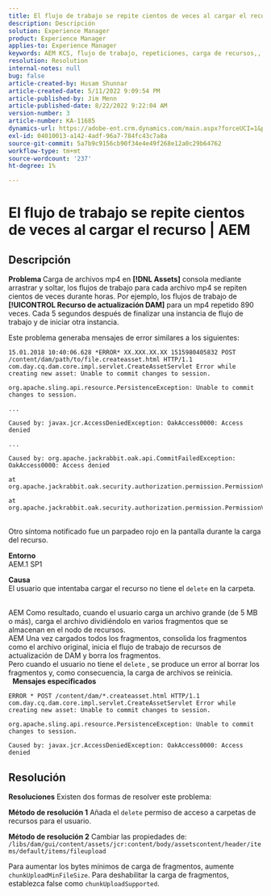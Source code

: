 ```yaml
---
title: El flujo de trabajo se repite cientos de veces al cargar el recurso | AEM
description: Descripción
solution: Experience Manager
product: Experience Manager
applies-to: Experience Manager
keywords: AEM KCS, flujo de trabajo, repeticiones, carga de recursos,, Adobe Experience Manager, 6.1
resolution: Resolution
internal-notes: null
bug: false
article-created-by: Husam Shunnar
article-created-date: 5/11/2022 9:09:54 PM
article-published-by: Jim Menn
article-published-date: 8/22/2022 9:22:04 AM
version-number: 3
article-number: KA-11685
dynamics-url: https://adobe-ent.crm.dynamics.com/main.aspx?forceUCI=1&pagetype=entityrecord&etn=knowledgearticle&id=b13e57af-6ed1-ec11-a7b5-00224809c399
exl-id: 04010013-a142-4adf-96a7-784fc43c7a8a
source-git-commit: 5a7b9c9156cb90f34e4e49f268e12a0c29b64762
workflow-type: tm+mt
source-wordcount: '237'
ht-degree: 1%

---
```


# El flujo de trabajo se repite cientos de veces al cargar el recurso | AEM

## Descripción


<b>Problema </b>
Carga de archivos mp4 en <b>[!DNL Assets]</b> consola mediante arrastrar y soltar, los flujos de trabajo para cada archivo mp4 se repiten cientos de veces durante horas.
Por ejemplo, los flujos de trabajo de <b>[!UICONTROL Recurso de actualización DAM]</b> para un mp4 repetido 890 veces. Cada 5 segundos después de finalizar una instancia de flujo de trabajo y de iniciar otra instancia.

Este problema generaba mensajes de error similares a los siguientes:


```
15.01.2018 10:40:06.628 *ERROR* XX.XXX.XX.XX 1515980405832 POST /content/dam/path/to/file.createasset.html HTTP/1.1 com.day.cq.dam.core.impl.servlet.CreateAssetServlet Error while creating new asset: Unable to commit changes to session.

org.apache.sling.api.resource.PersistenceException: Unable to commit changes to session.

...

Caused by: javax.jcr.AccessDeniedException: OakAccess0000: Access denied

...

Caused by: org.apache.jackrabbit.oak.api.CommitFailedException: OakAccess0000: Access denied

at org.apache.jackrabbit.oak.security.authorization.permission.PermissionValidator.checkPermissions(PermissionValidator.java:212)

at org.apache.jackrabbit.oak.security.authorization.permission.PermissionValidator.childNodeDeleted(PermissionValidator.java:168)
```


<br>Otro síntoma notificado fue un parpadeo rojo en la pantalla durante la carga del recurso.

<b>Entorno</b>
<br>AEM.1 SP1

<b>Causa </b>
<br>El usuario que intentaba cargar el recurso no tiene el `delete` en la carpeta.

<br>AEM Como resultado, cuando el usuario carga un archivo grande (de 5 MB o más), carga el archivo dividiéndolo en varios fragmentos que se almacenan en el nodo de recursos.
<br>AEM Una vez cargados todos los fragmentos, consolida los fragmentos como el archivo original, inicia el flujo de trabajo de recursos de actualización de DAM y borra los fragmentos.
<br>Pero cuando el usuario no tiene el `delete` , se produce un error al borrar los fragmentos y, como consecuencia, la carga de archivos se reinicia.
<br> 
<b>Mensajes especificados</b>



```
ERROR * POST /content/dam/*.createasset.html HTTP/1.1 com.day.cq.dam.core.impl.servlet.CreateAssetServlet Error while creating new asset: Unable to commit changes to session.

org.apache.sling.api.resource.PersistenceException: Unable to commit changes to session.

Caused by: javax.jcr.AccessDeniedException: OakAccess0000: Access denied
```



## Resolución


<b>Resoluciones</b>
Existen dos formas de resolver este problema:<b> </b>

<b>Método de resolución 1</b>
Añada el `delete` permiso de acceso a carpetas de recursos para el usuario.

<b>Método de resolución 2</b>
Cambiar las propiedades de:
`/libs/dam/gui/content/assets/jcr:content/body/assetscontent/header/items/default/items/fileupload`

Para aumentar los bytes mínimos de carga de fragmentos, aumente `chunkUploadMinFileSize`.
Para deshabilitar la carga de fragmentos, establezca false como `chunkUploadSupported`.
